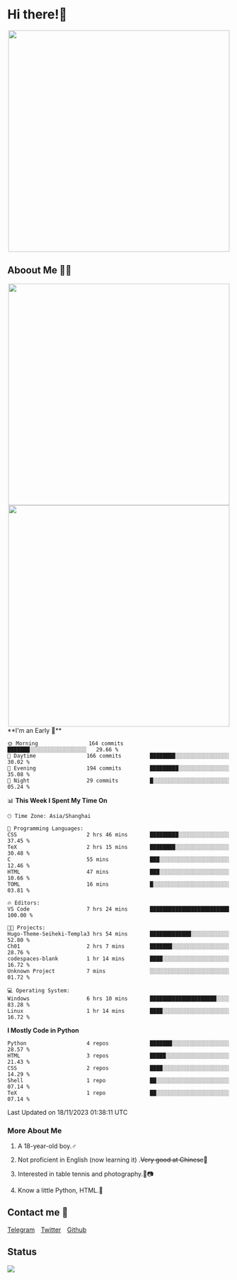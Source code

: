 # Hi there!🎉

<div align=center><img src="https://count.getloli.com/get/@Cicada000?theme=moebooru" width=500px></div>

## Aboout Me 👀💦

<div align=center>
<img src="https://github-readme-stats.vercel.app/api?username=Cicada000&show_icons=true&theme=tokyonight" width=500px>
<br>
<img src="https://github-readme-stats.vercel.app/api/top-langs/?username=Cicada000&show_icons=true&theme=tokyonight&layout=compact" width=500px>
</div>
<!--START_SECTION:waka-->
**I'm an Early 🐤** 

```text
🌞 Morning                164 commits         ███████░░░░░░░░░░░░░░░░░░   29.66 % 
🌆 Daytime                166 commits         ████████░░░░░░░░░░░░░░░░░   30.02 % 
🌃 Evening                194 commits         █████████░░░░░░░░░░░░░░░░   35.08 % 
🌙 Night                  29 commits          █░░░░░░░░░░░░░░░░░░░░░░░░   05.24 % 
```


📊 **This Week I Spent My Time On** 

```text
🕑︎ Time Zone: Asia/Shanghai

💬 Programming Languages: 
CSS                      2 hrs 46 mins       █████████░░░░░░░░░░░░░░░░   37.45 % 
TeX                      2 hrs 15 mins       ████████░░░░░░░░░░░░░░░░░   30.48 % 
C                        55 mins             ███░░░░░░░░░░░░░░░░░░░░░░   12.46 % 
HTML                     47 mins             ███░░░░░░░░░░░░░░░░░░░░░░   10.66 % 
TOML                     16 mins             █░░░░░░░░░░░░░░░░░░░░░░░░   03.81 % 

🔥 Editors: 
VS Code                  7 hrs 24 mins       █████████████████████████   100.00 % 

🐱‍💻 Projects: 
Hugo-Theme-Seiheki-Templa3 hrs 54 mins       █████████████░░░░░░░░░░░░   52.80 % 
Ch01                     2 hrs 7 mins        ███████░░░░░░░░░░░░░░░░░░   28.76 % 
codespaces-blank         1 hr 14 mins        ████░░░░░░░░░░░░░░░░░░░░░   16.72 % 
Unknown Project          7 mins              ░░░░░░░░░░░░░░░░░░░░░░░░░   01.72 % 

💻 Operating System: 
Windows                  6 hrs 10 mins       █████████████████████░░░░   83.28 % 
Linux                    1 hr 14 mins        ████░░░░░░░░░░░░░░░░░░░░░   16.72 % 
```

**I Mostly Code in Python** 

```text
Python                   4 repos             ███████░░░░░░░░░░░░░░░░░░   28.57 % 
HTML                     3 repos             █████░░░░░░░░░░░░░░░░░░░░   21.43 % 
CSS                      2 repos             ████░░░░░░░░░░░░░░░░░░░░░   14.29 % 
Shell                    1 repo              ██░░░░░░░░░░░░░░░░░░░░░░░   07.14 % 
TeX                      1 repo              ██░░░░░░░░░░░░░░░░░░░░░░░   07.14 % 
```




 Last Updated on 18/11/2023 01:38:11 UTC
<!--END_SECTION:waka-->

### More About Me

1. A 18-year-old boy.♂

2. Not proficient in English (now learning it) .~~Very good at Chinese~~🤣

3. Interested in table tennis and photography.🏓📷

4. Know a little Python, HTML.🐍


## Contact me 💬

[Telegram](https://t.me/CicadaLYW)&emsp;[Twitter](https://twitter.com/Cicada0001)&emsp;[Github](https://github.com/Cicada000)

## Status
<img src="https://weather-icon.journeyad.repl.co/@hangzhou?v=1" align="left">







